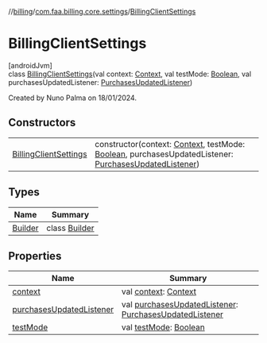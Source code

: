 //[billing](../../../index.md)/[com.faa.billing.core.settings](../index.md)/[BillingClientSettings](index.md)

# BillingClientSettings

[androidJvm]\
class [BillingClientSettings](index.md)(val context: [Context](https://developer.android.com/reference/kotlin/android/content/Context.html), val testMode: [Boolean](https://kotlinlang.org/api/latest/jvm/stdlib/kotlin/-boolean/index.html), val purchasesUpdatedListener: [PurchasesUpdatedListener](../../com.faa.billing.core.api.data.purchase/-purchases-updated-listener/index.md))

Created by Nuno Palma on 18/01/2024.

## Constructors

| | |
|---|---|
| [BillingClientSettings](-billing-client-settings.md) | constructor(context: [Context](https://developer.android.com/reference/kotlin/android/content/Context.html), testMode: [Boolean](https://kotlinlang.org/api/latest/jvm/stdlib/kotlin/-boolean/index.html), purchasesUpdatedListener: [PurchasesUpdatedListener](../../com.faa.billing.core.api.data.purchase/-purchases-updated-listener/index.md)) |

## Types

| Name | Summary |
|---|---|
| [Builder](-builder/index.md) | class [Builder](-builder/index.md) |

## Properties

| Name | Summary |
|---|---|
| [context](context.md) | val [context](context.md): [Context](https://developer.android.com/reference/kotlin/android/content/Context.html) |
| [purchasesUpdatedListener](purchases-updated-listener.md) | val [purchasesUpdatedListener](purchases-updated-listener.md): [PurchasesUpdatedListener](../../com.faa.billing.core.api.data.purchase/-purchases-updated-listener/index.md) |
| [testMode](test-mode.md) | val [testMode](test-mode.md): [Boolean](https://kotlinlang.org/api/latest/jvm/stdlib/kotlin/-boolean/index.html) |
